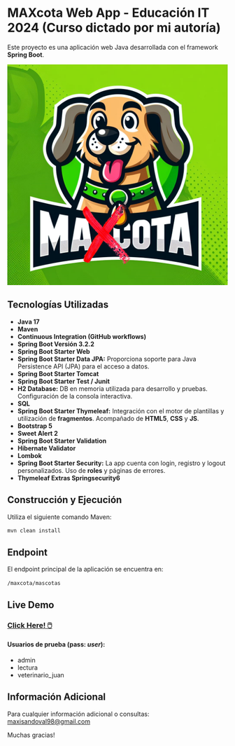 # MAXcota Web App - Educación IT 2024 (Curso dictado por mi autoría)

Este proyecto es una aplicación web Java desarrollada con el framework **Spring Boot**.

![maxcota](https://raw.githubusercontent.com/maxisandoval37/webapp-maxcotas/main/src/main/resources/static/imgs/LOGO-MAXCota.png)

## Tecnologías Utilizadas

- **Java 17**
- **Maven**
- **Continuous Integration (GitHub workflows)**
- **Spring Boot Versión 3.2.2** 
- **Spring Boot Starter Web**
- **Spring Boot Starter Data JPA:** Proporciona soporte para Java Persistence API (JPA) para el acceso a datos.
- **Spring Boot Starter Tomcat**
- **Spring Boot Starter Test / Junit**
- **H2 Database:** DB en memoria utilizada para desarrollo y pruebas. Configuración de la consola interactiva.
- **SQL**
- **Spring Boot Starter Thymeleaf:** Integración con el motor de plantillas y utilización de **fragmentos**. Acompañado de **HTML5**, **CSS** y **JS**.
- **Bootstrap 5**
- **Sweet Alert 2**
- **Spring Boot Starter Validation**
- **Hibernate Validator**
- **Lombok**
- **Spring Boot Starter Security:** La app cuenta con login, registro y logout personalizados. Uso de **roles** y páginas de errores.
- **Thymeleaf Extras Springsecurity6**

## Construcción y Ejecución

Utiliza el siguiente comando Maven:

```bash
mvn clean install
```

## Endpoint

El endpoint principal de la aplicación se encuentra en:

`/maxcota/mascotas`

## Live Demo

### [Click Here! 🖱️](https://webapp-maxcotas.onrender.com/)

#### Usuarios de prueba (pass: *user*):
- admin
- lectura
- veterinario_juan

## Información Adicional
Para cualquier información adicional o consultas: <maxisandoval98@gmail.com>

Muchas gracias!
